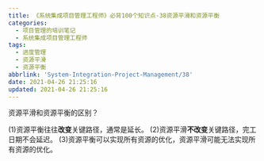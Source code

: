 ```yaml
---
title: 《系统集成项目管理工程师》必背100个知识点-38资源平滑和资源平衡
categories:
  - 项目管理的培训笔记
  - 系统集成项目管理工程师
tags:
  - 进度管理
  - 资源平滑
  - 资源平衡
abbrlink: 'System-Integration-Project-Management/38'
date: 2021-04-26 21:25:16
updated: 2021-04-26 21:25:16
---
```


资源平滑和资源平衡的区别？

(1)资源平衡往往**改变**关键路径，通常是延长。
(2)资源平滑**不改变**关键路径，完工日期不会延迟。
(3)资源平衡可以实现所有资源的优化，资源平滑可能无法实现所有资源的优化。
